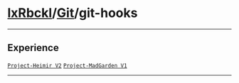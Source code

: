 # [lxRbckl](https://github.com/lxRbckl/lxRbckl/tree/main)/[Git](https://github.com/lxRbckl/lxRbckl/tree/main/Git)/git-hooks

---

## Experience
[`Project-Heimir V2`](https://github.com/lxRbckl/Project-Heimir/blob/V2/README.md) [`Project-MadGarden V1`](https://github.com/lxRbckl/Project-MadGarden/blob/V1/README.md)

---
